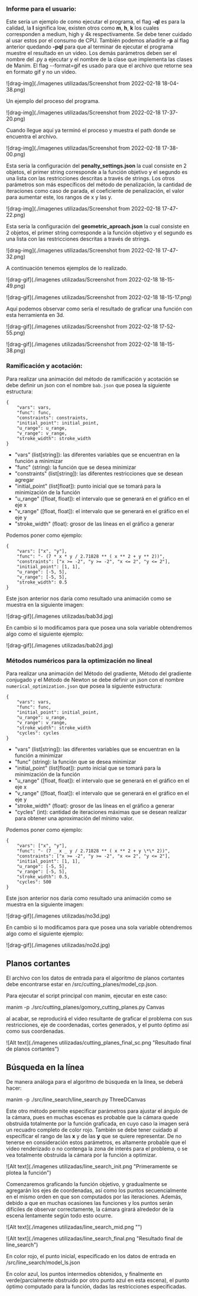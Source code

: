 ### Informe para el usuario:

Este sería un ejemplo de como ejecutar el programa, el flag **-ql** es para la calidad, la **l** significa low, existen otros como **m**, **h**, **k** los cuales corresponden a medium, high y 4k respectivamente. Se debe tener cuidado al usar estos por el consumo de CPU. También podemos añadirle **-p** al flag anterior quedando **-pql** para que al terminar de ejecutar el programa muestre el resultado en un video. Los demás parámetros deben ser el nombre del .py a ejecutar y el nombre de la clase que implementa las clases de Manim. El flag --format=gif es usado para que el archivo que retorne sea en formato gif y no un video.

![drag-img](./imagenes utilizadas/Screenshot from 2022-02-18 18-04-38.png)

Un ejemplo del proceso del programa.

![drag-img](./imagenes utilizadas/Screenshot from 2022-02-18 17-37-20.png)

Cuando llegue aquí ya terminó el proceso y muestra el path donde se encuentra el archivo.

![drag-img](./imagenes utilizadas/Screenshot from 2022-02-18 17-38-00.png)

Esta sería la configuración del **penalty_settings.json** la cual consiste en 2 objetos, el primer string corresponde a la función objetivo y el segundo es una lista con las restricciones descritas a través de strings. Los otros parámetros son más específicos del método de penalización, la cantidad de iteraciones como caso de parada, el coeficiente de penalización, el valor para aumentar este, los rangos de x y las y.

![drag-img](./imagenes utilizadas/Screenshot from 2022-02-18 17-47-22.png)

Esta sería la configuración del **geometric_aproach.json** la cual consiste en 2 objetos, el primer string corresponde a la función objetivo y el segundo es una lista con las restricciones descritas a través de strings.

![drag-img](./imagenes utilizadas/Screenshot from 2022-02-18 17-47-32.png)

A continuación tenemos ejemplos de lo realizado.

![drag-gif](./imagenes utilizadas/Screenshot from 2022-02-18 18-15-49.png)

![drag-gif](./imagenes utilizadas/Screenshot from 2022-02-18 18-15-17.png)

Aquí podemos observar como sería el resultado de graficar una función con esta herramienta en 3d.

![drag-gif](./imagenes utilizadas/Screenshot from 2022-02-18 17-52-55.png)

![drag-gif](./imagenes utilizadas/Screenshot from 2022-02-18 18-15-38.png)

### Ramificación y acotación:

Para realizar una animación del método de ramificación y acotación se debe definir un json con el nombre `bab.json` que posea la siguiente estructura:

    {
        "vars": vars,
        "func": func,
        "constraints": constraints,
        "initial_point": initial_point,
        "u_range": u_range,
        "v_range": v_range,
        "stroke_width": stroke_width
    }

- "vars" (list[string]): las diferentes variables que se encuentran en la función a minimizar
- "func" (string): la función que se desea minimizar
- "constraints" (list[string]): las diferentes restricciones que se desean agregar
- "initial_point" (list[float]): punto inicial que se tomará para la minimización de la función
- "u_range" ([float, float]): el intervalo que se generará en el gráfico en el eje x
- "v_range" ([float, float]): el intervalo que se generará en el gráfico en el eje y
- "stroke_width" (float): grosor de las líneas en el gráfico a generar

Podemos poner como ejemplo:

    {
        "vars": ["x", "y"],
        "func": "- (7 * x * y / 2.71828 ** ( x ** 2 + y ** 2))",
        "constraints": ["x >= -2", "y >= -2", "x <= 2", "y <= 2"],
        "initial_point": [1, 1],
        "u_range": [-5, 5],
        "v_range": [-5, 5],
        "stroke_width": 0.5
    }

Este json anterior nos daría como resultado una animación como se muestra en la siguiente imagen:

![drag-gif](./imagenes utilizadas/bab3d.jpg)

En cambio si lo modificamos para que posea una sola variable obtendremos algo como el siguiente ejemplo:

![drag-gif](./imagenes utilizadas/bab2d.jpg)

### Métodos numéricos para la optimización no lineal

Para realizar una animación del Método del gradiente, Método del gradiente conjugado y el Método de Newton se debe definir un json con el nombre `numerical_optimization.json` que posea la siguiente estructura:

    {
        "vars": vars,
        "func": func,
        "initial_point": initial_point,
        "u_range": u_range,
        "v_range": v_range,
        "stroke_width": stroke_width
        "cycles": cycles
    }

- "vars" (list[string]): las diferentes variables que se encuentran en la función a minimizar
- "func" (string): la función que se desea minimizar
- "initial_point" (list[float]): punto inicial que se tomará para la minimización de la función
- "u_range" ([float, float]): el intervalo que se generará en el gráfico en el eje x
- "v_range" ([float, float]): el intervalo que se generará en el gráfico en el eje y
- "stroke_width" (float): grosor de las líneas en el gráfico a generar
- "cycles" (int): cantidad de iteraciones máximas que se desean realizar para obtener una aproximación del mínimo valor.

Podemos poner como ejemplo:

    {
        "vars": ["x", "y"],
        "func": "- (7 _ x _ y / 2.71828 ** ( x ** 2 + y \*\* 2))",
        "constraints": ["x >= -2", "y >= -2", "x <= 2", "y <= 2"],
        "initial_point": [1, 1],
        "u_range": [-5, 5],
        "v_range": [-5, 5],
        "stroke_width": 0.5,
        "cycles": 500
    }

Este json anterior nos daría como resultado una animación como se muestra en la siguiente imagen:

![drag-gif](./imagenes utilizadas/no3d.jpg)

En cambio si lo modificamos para que posea una sola variable obtendremos algo como el siguiente ejemplo:

![drag-gif](./imagenes utilizadas/no2d.jpg)





## Planos cortantes

El archivo con los datos de entrada para el algoritmo de planos cortantes debe encontrarse estar en /src/cutting_planes/model_cp.json.

Para ejecutar el script principal con manim, ejecutar en este caso:

<div>manim -p ./src/cutting_planes/gomory_cutting_planes.py Canvas</div>

al acabar, se reproducirá el video resultante de graficar el problema con sus restricciones, eje de coordenadas, cortes generados, y el punto óptimo así como sus coordenadas.

![Alt text](./imagenes utilizadas/cutting_planes_final_sc.png "Resultado final de planos cortantes")




## Búsqueda en la línea
De manera análoga para el algoritmo de búsqueda en la línea, se deberá hacer:

<div>manim -p ./src/line_search/line_search.py ThreeDCanvas</div>



Este otro método permite especificar parámetros para ajustar el ángulo de la cámara, pues en muchas escenas es probable que la cámara quede obstruida totalmente por la función graficada, en cuyo caso la imagen será un recuadro completo de color rojo. También se debe tener cuidado al especificar el rango de las **x** y de las **y** que se quiere representar. De no tenerse en consideración estos parámetros, es altamente probable que el video renderizado o no contenga la zona de interés para el problema, o se vea totalmente obstruida la cámara por la función a optimizar.





![Alt text](./imagenes utilizadas/line_search_init.png "Primeramente se plotea la función")

Comenzaremos graficando la función objetivo, y gradualmente se agregarán los ejes de coordenadas, así como los puntos secuencialmente en el mismo orden en que son computados por las iteraciones. Además, debido a que en muchas ocasiones las funciones y los puntos serán difíciles de observar correctamente, la cámara girará alrededor de la escena lentamente según todo esto ocurre.

![Alt text](./imagenes utilizadas/line_search_mid.png "")

![Alt text](./imagenes utilizadas/line_search_final.png "Resultado final de line_search")

En color rojo, el punto inicial, especificado en los datos de entrada en /src/line_search/model_ls.json

En color azul, los puntos intermedios obtenidos, y finalmente en verde(parcialmente obstruido por otro punto azul en esta escena), el punto óptimo computado para la función, dadas las restricciones especificadas.